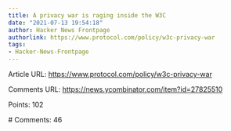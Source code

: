 ```yaml
---
title: A privacy war is raging inside the W3C
date: "2021-07-13 19:54:18"
author: Hacker News Frontpage
authorlink: https://www.protocol.com/policy/w3c-privacy-war
tags:
- Hacker-News-Frontpage
---
```


<p>Article URL: <a href="https://www.protocol.com/policy/w3c-privacy-war">https://www.protocol.com/policy/w3c-privacy-war</a></p>
<p>Comments URL: <a href="https://news.ycombinator.com/item?id=27825510">https://news.ycombinator.com/item?id=27825510</a></p>
<p>Points: 102</p>
<p># Comments: 46</p>
